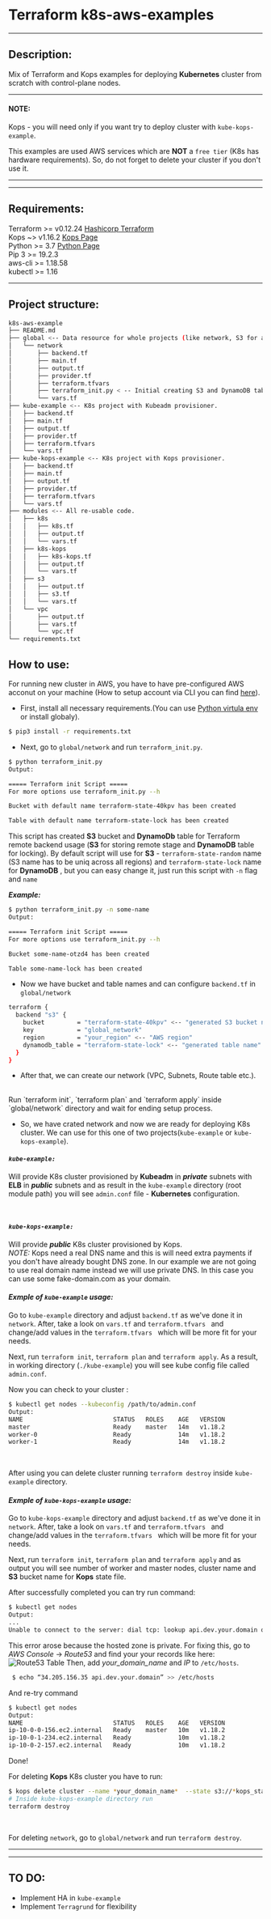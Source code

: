 # Terraform k8s-aws-examples
---
## Description:
Mix of Terraform and Kops examples for deploying **Kubernetes** cluster from scratch with control-plane nodes.

---
#### **NOTE:**

Kops - you will need only if you want try to deploy cluster with `kube-kops-example`.
<br />

This examples are used AWS services which are **NOT** a `free tier` (K8s has hardware requirements). So, do not forget to delete your cluster if you don't use it. 

---
---
## Requirements:


Terraform >= v0.12.24 [Hashicorp Terraform](https://www.terraform.io/)
<br />
Kops ~> v1.16.2 [Kops Page](https://github.com/kubernetes/kops/releases)
<br />
Python >= 3.7 [Python Page](https://www.python.org/)
<br />
Pip 3 >= 19.2.3 
<br />
aws-cli >= 1.18.58
<br />
kubectl >= 1.16 

---

## Project structure:
```bash
k8s-aws-example
├── README.md
├── global <-- Data resource for whole projects (like network, S3 for all, etc.)
│   └── network 
│       ├── backend.tf
│       ├── main.tf
│       ├── output.tf
│       ├── provider.tf
│       ├── terraform.tfvars
│       ├── terraform_init.py < -- Initial creating S3 and DynamoDB table for backend.
│       └── vars.tf
├── kube-example <-- K8s project with Kubeadm provisioner. 
│   ├── backend.tf
│   ├── main.tf
│   ├── output.tf
│   ├── provider.tf
│   ├── terraform.tfvars
│   └── vars.tf
├── kube-kops-example <-- K8s project with Kops provisioner.
│   ├── backend.tf
│   ├── main.tf
│   ├── output.tf
│   ├── provider.tf
│   ├── terraform.tfvars
│   └── vars.tf
├── modules <-- All re-usable code.
│   ├── k8s
│   │   ├── k8s.tf
│   │   ├── output.tf
│   │   └── vars.tf
│   ├── k8s-kops
│   │   ├── k8s-kops.tf
│   │   ├── output.tf
│   │   └── vars.tf
│   ├── s3
│   │   ├── output.tf
│   │   ├── s3.tf
│   │   └── vars.tf
│   └── vpc
│       ├── output.tf
│       ├── vars.tf
│       └── vpc.tf
└── requirements.txt

```

## How to use:
For running new cluster in AWS, you have to have  pre-configured AWS acconut on your machine (How to setup account via CLI you can find [here](https://docs.aws.amazon.com/cli/latest/userguide/cli-chap-configure.html)).
<br />
- First, install all necessary requirements.(You can use [Python virtula env](https://docs.python.org/3/tutorial/venv.html) or install globaly).
```bash
$ pip3 install -r requirements.txt
```
- Next, go to `global/network` and run `terraform_init.py`. 
```bash
$ python terraform_init.py
Output:

===== Terraform init Script =====
For more options use terraform_init.py --h 

Bucket with default name terraform-state-40kpv has been created

Table with default name terraform-state-lock has been created
```
This script has created **S3** bucket and **DynamoDb** table for Terraform remote backend usage (**S3** for storing remote stage and **DynamoDB** table for locking).
By default script will use for **S3** - `terraform-state-random` name (S3 name has to be uniq across all regions) and `terraform-state-lock` name for **DynamoDB** , but you can easy  change it, just run this script with `-n` flag and `name`
<br />

***Example:***
```bash
$ python terraform_init.py -n some-name
Output:

===== Terraform init Script =====
For more options use terraform_init.py --h 

Bucket some-name-otzd4 has been created

Table some-name-lock has been created
```
- Now we have bucket and table names and can configure `backend.tf` in `global/network`

```bash
terraform {
  backend "s3" {
    bucket         = "terraform-state-40kpv" <-- "generated S3 bucket name" 
    key            = "global_network"
    region         = "your_region" <-- "AWS region"
    dynamodb_table = "terraform-state-lock" <-- "generated table name"
  }
}
```
- After that, we can create our network (VPC, Subnets, Route table etc.).
<br />
Run `terraform init`, `terraform plan` and `terraform apply` inside `global/network` directory and wait for ending setup process.

- So, we have crated network and now we are ready for deploying K8s cluster.
We can use for this one of two projects(`kube-example` or `kube-kops-example`).<br />

#### *`kube-example: `*
Will provide K8s cluster provisioned by **Kubeadm** in ***private*** subnets with **ELB** in ***public*** subnets and as result in the `kube-example` directory (root module path) you will see `admin.conf` file - **Kubernetes** configuration.

<br />

#### *`kube-kops-example:`* 
Will provide  ***public*** K8s cluster provisioned by Kops.
<br />
*NOTE:* Kops need a real DNS name and this is will need extra payments if you don't have already bought DNS zone. In our example we are not going to use real domain name instead we will use private DNS. In this case you can use some fake-domain.com as your domain.

 #### *Exmple of **`kube-example`** usage:*
 Go to `kube-example` directory and adjust `backend.tf` as we've done it in `network`. After, take a look on `vars.tf` and `terraform.tfvars ` and change/add values in the `terraform.tfvars ` which will be more fit for your needs. 
 <br />

 Next, run `terraform init`, `terraform plan` and `terraform apply`.
 As a result, in working directory (`./kube-example`) you will see kube config file called `admin.conf`.
 <br />

 Now you can check to your cluster :
 ``` bash
 $ kubectl get nodes --kubeconfig /path/to/admin.conf
 Output:
 NAME                         STATUS   ROLES    AGE   VERSION
master                       Ready    master   14m   v1.18.2
worker-0                     Ready             14m   v1.18.2
worker-1                     Ready             14m   v1.18.2

```
<br />

After using you can delete cluster running `terraform destroy` inside `kube-example` directory.
<br />
  
 #### *Exmple of **`kube-kops-example`** usage:*
 Go to `kube-kops-example` directory and adjust `backend.tf` as we've done it in `network`. After, take a look on `vars.tf` and `terraform.tfvars ` and change/add values in the `terraform.tfvars ` which will be more fit for your needs. 
 <br />
 
 Next, run `terraform init`, `terraform plan` and `terraform apply` and as output you will see number of worker and master nodes, cluster name and **S3** bucket name  for **Kops** state file.
 <br />

 After successfully completed you can try run command:
 ``` bash
 $ kubectl get nodes
Output:
...
Unable to connect to the server: dial tcp: lookup api.dev.your.domain on 8.8.8.8:53: no such host
```
This error arose because the hosted zone is private. For fixing this, go to *AWS Console* -> *Route53* and find your your records like here:
 ![Route53 Table](./route53.png)
Then, add *your_domain_name* and *IP* to `/etc/hosts`.
```bash
 $ echo “34.205.156.35 api.dev.your.domain” >> /etc/hosts
 ```
 And re-try command
 ```bash
 $ kubectl get nodes
 Output:
NAME                         STATUS   ROLES    AGE   VERSION
ip-10-0-0-156.ec2.internal   Ready    master   10m   v1.18.2
ip-10-0-1-234.ec2.internal   Ready             10m   v1.18.2
ip-10-0-2-157.ec2.internal   Ready             10m   v1.18.2
```
Done!
<br />

For deleting **Kops** K8s cluster you have to run:
```bash
$ kops delete cluster --name *your_domain_name*  --state s3://*kops_state_bucket_name*  --yes
# Inside kube-kops-example directory run
terraform destroy
```
<br />

For deleting `network`, go to `global/network` and run `terraform destroy`.

---
---
## TO DO:
 - Implement HA in `kube-example`
 - Implement `Terragrund` for flexibility
